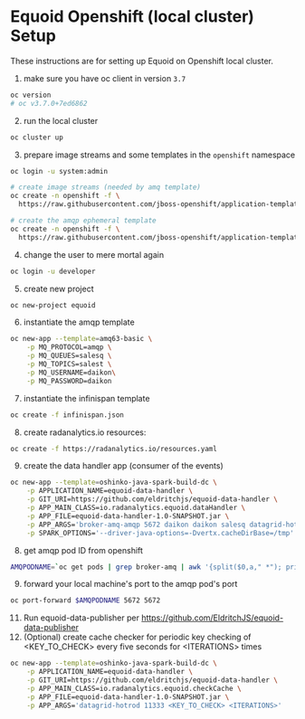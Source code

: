 # Equoid Openshift (local cluster) Setup

These instructions are for setting up Equoid on Openshift local cluster.
1. make sure you have oc client in version `3.7`
```bash
oc version
# oc v3.7.0+7ed6862
```
2. run the local cluster
```bash
oc cluster up
```

3. prepare image streams and some templates in the `openshift` namespace
```bash
oc login -u system:admin
```

```bash
# create image streams (needed by amq template)
oc create -n openshift -f \
  https://raw.githubusercontent.com/jboss-openshift/application-templates/master/jboss-image-streams.json
```

```bash
# create the amqp ephemeral template
oc create -n openshift -f \
  https://raw.githubusercontent.com/jboss-openshift/application-templates/master/amq/amq63-basic.json
```

4. change the user to mere mortal again
```bash
oc login -u developer
```

5. create new project
```bash
oc new-project equoid
```

6. instantiate the amqp template
```bash 
oc new-app --template=amq63-basic \
	-p MQ_PROTOCOL=amqp \
	-p MQ_QUEUES=salesq \
	-p MQ_TOPICS=salest \
   	-p MQ_USERNAME=daikon\
	-p MQ_PASSWORD=daikon
```

7. instantiate the infinispan template
```bash
oc create -f infinispan.json
```

8. create radanalytics.io resources:
```bash
oc create -f https://radanalytics.io/resources.yaml
```

9. create the data handler app (consumer of the events)
```bash
oc new-app --template=oshinko-java-spark-build-dc \
	-p APPLICATION_NAME=equoid-data-handler \
	-p GIT_URI=https://github.com/eldritchjs/equoid-data-handler \
	-p APP_MAIN_CLASS=io.radanalytics.equoid.dataHandler \
	-p APP_FILE=equoid-data-handler-1.0-SNAPSHOT.jar \
	-p APP_ARGS='broker-amq-amqp 5672 daikon daikon salesq datagrid-hotrod 11333' \
	-p SPARK_OPTIONS='--driver-java-options=-Dvertx.cacheDirBase=/tmp'
```
8. get amqp pod ID from openshift 
```bash
AMQPODNAME=`oc get pods | grep broker-amq | awk '{split($0,a," *"); print a[1]}'` ``
```

9. forward your local machine's port to the amqp pod's port
```bash
oc port-forward $AMQPODNAME 5672 5672
```
11. Run equoid-data-publisher per https://github.com/EldritchJS/equoid-data-publisher
11. (Optional) create cache checker for periodic key checking of \<KEY\_TO\_CHECK\> every five seconds for \<ITERATIONS\> times
```bash
oc new-app --template=oshinko-java-spark-build-dc \
	-p APPLICATION_NAME=equoid-data-handler \
	-p GIT_URI=https://github.com/eldritchjs/equoid-data-handler \
	-p APP_MAIN_CLASS=io.radanalytics.equoid.checkCache \
	-p APP_FILE=equoid-data-handler-1.0-SNAPSHOT.jar \
	-p APP_ARGS='datagrid-hotrod 11333 <KEY_TO_CHECK> <ITERATIONS>'
```
